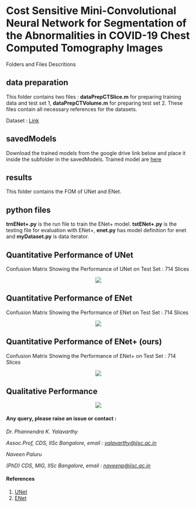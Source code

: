 
# Cost Sensitive Mini-Convolutional Neural Network for Segmentation of the Abnormalities in COVID-19 Chest Computed Tomography Images

Folders and Files Descritions

## data preparation

This folder contains two files : **dataPrepCTSlice.m**  for preparing training data and test set 1, **dataPrepCTVolume.m**
for preparing test set 2. These files contain all necessary references for the datasets.

Dataset : [Link](http://medicalsegmentation.com/covid19/)

## savedModels

Download the trained models from the google drive link below and place it inside the subfolder in the savedModels. Trained model are [here](https://drive.google.com/open?id=1wm3m-0Upjk6g8jxnNEIBWK686kf2SJZm) 


## results

This folder contains the FOM of UNet and ENet.

## python files

**trnENet+.py** is the run file to train the ENet+ model. **tstENet+.py** is the testing file for evaluation with ENet+, **enet.py** has model definition for enet and **myDataset.py** is data iterator.

## Quantitative Performance of UNet

Confusion Matrix Showing the Performance of UNet on Test Set : 714 Slices
<p align="center">
  <img src="https://github.com/NaveenPaluru/Segmentation-COVID-19/blob/master/results/UNet Test.png">
</p>

## Quantitative Performance of ENet

Confusion Matrix Showing the Performance of ENet on Test Set : 714 Slices
<p align="center">
  <img src="https://github.com/NaveenPaluru/Segmentation-COVID-19/blob/master/results/ENet Test.png">
</p>

## Quantitative Performance of ENet+ (ours)

Confusion Matrix Showing the Performance of ENet+ on Test Set : 714 Slices
<p align="center">
  <img src="https://github.com/NaveenPaluru/Segmentation-COVID-19/blob/master/results/ENet+ Test.png">
</p>

## Qualitative Performance

<p align="center">
  <img src="https://github.com/NaveenPaluru/Segmentation-COVID-19/blob/master/results/Visual.png">
</p>


#### Any query, please raise an issue or contact :

*Dr. Phannendra  K. Yalavarthy* 

*Assoc.Prof, CDS, IISc Bangalore, email : yalavarthy@iisc.ac.in*

*Naveen Paluru*

*(PhD) CDS, MIG, IISc Bangalore,  email : naveenp@iisc.ac.in*

#### References
 1. [UNet](https://link.springer.com/chapter/10.1007/978-3-319-24574-4_28)
 2. [ENet](https://arxiv.org/abs/1606.02147)
